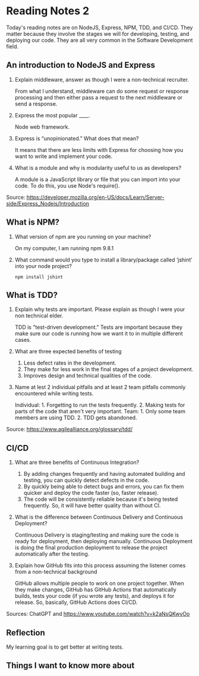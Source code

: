 # Reading Notes 2

Today's reading notes are on NodeJS, Express, NPM, TDD, and CI/CD. They matter because they involve the stages we will for developing, testing, and deploying our code. They are all very common in the Software Development field.

## An introduction to NodeJS and Express

1. Explain middleware, answer as though I were a non-technical recruiter.

    From what I understand, middleware can do some request or response processing and then either pass a request to the next middleware or send a response.

2. Express the most popular ____.

    Node web framework.

3. Express is “unopinionated.” What does that mean?

    It means that there are less limits with Express for choosing how you want to write and implement your code.

4. What is a module and why is modularity useful to us as developers?

    A module is a JavaScript library or file that you can import into your code. To do this, you use Node's require().

Source: <https://developer.mozilla.org/en-US/docs/Learn/Server-side/Express_Nodejs/Introduction>

## What is NPM?

1. What version of npm are you running on your machine?

    On my computer, I am running npm 9.8.1

2. What command would you type to install a library/package called ‘jshint’ into your node project?

    `npm install jshint`

## What is TDD?

1. Explain why tests are important. Please explain as though I were your non technical elder.

    TDD is "test-driven development." Tests are important because they make sure our code is running how we want it to in multiple different cases.

2. What are three expected benefits of testing

    1. Less defect rates in the development.
    2. They make for less work in the final stages of a project development.
    3. Improves design and technical qualities of the code.

3. Name at lest 2 individual pitfalls and at least 2 team pitfalls commonly encountered while writing tests.

    Individual:
        1. Forgetting to run the tests frequently.
        2. Making tests for parts of the code that aren't very important.
    Team:
        1. Only some team members are using TDD.
        2. TDD gets abandoned.

Source: <https://www.agilealliance.org/glossary/tdd/>

## CI/CD

1. What are three benefits of Continuous Integration?

    1. By adding changes frequently and having automated building and testing, you can quickly detect defects in the code.
    2. By quickly being able to detect bugs and errors, you can fix them quicker and deploy the code faster (so, faster release).
    3. The code will be consistently reliable because it's being tested frequently. So, it will have better quality than without CI.

2. What is the difference between Continuous Delivery and Continuous Deployment?

    Continuous Delivery is staging/testing and making sure the code is ready for deployment, then deploying manually. Continuous Deployment is doing the final production deployment to release the project automatically after the testing.

3. Explain how GitHub fits into this process assuming the listener comes from a non-technical background

    GitHub allows multiple people to work on one project together. When they make changes, GitHub has GitHub Actions that automatically builds, tests your code (if you wrote any tests), and deploys it for release. So, basically, GitHub Actions does CI/CD.

Sources: ChatGPT and <https://www.youtube.com/watch?v=k2aNsQKwyOo>

## Reflection

My learning goal is to get better at writing tests.

## Things I want to know more about
